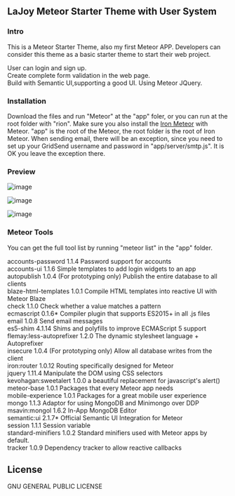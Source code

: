 ## LaJoy Meteor Starter Theme with User System


### Intro

This is a Meteor Starter Theme, also my first Meteor APP. Developers can consider this theme as a basic starter theme to start their web project.<br />

User can login and sign up.<br />
Create complete form validation in the web page. <br />
Build with Semantic UI,supporting a good UI. Using Meteor JQuery.

### Installation

Download the files and run "Meteor" at the "app" foler, or you can run at the root folder with "rion". Make sure you also install the [Iron Meteor](https://github.com/iron-meteor) with Meteor.  "app" is the root of the Meteor, the root folder is the root of Iron Meteor.
When sending email, there will be an exception, since you need to set up your GridSend username and password in "app/server/smtp.js". It is OK you leave the exception there.

### Preview
![image](https://github.com/leaot/LaJoy-Meteor-Starter-Theme-with-User-System/blob/master/img/home.png)

![image](https://github.com/leaot/LaJoy-Meteor-Starter-Theme-with-User-System/blob/master/img/login.png)

![image](https://github.com/leaot/LaJoy-Meteor-Starter-Theme-with-User-System/blob/master/img/signup.png)

### Meteor Tools
You can get the full tool list by running "meteor list" in the "app" folder.<br />


accounts-password         1.1.4  Password support for accounts<br />
accounts-ui               1.1.6  Simple templates to add login widgets to an app<br />
autopublish               1.0.4  (For prototyping only) Publish the entire database to all clients<br />
blaze-html-templates      1.0.1  Compile HTML templates into reactive UI with Meteor Blaze<br />
check                     1.1.0  Check whether a value matches a pattern<br />
ecmascript                0.1.6* Compiler plugin that supports ES2015+ in all .js files<br />
email                     1.0.8  Send email messages<br />
es5-shim                  4.1.14  Shims and polyfills to improve ECMAScript 5 support<br />
flemay:less-autoprefixer  1.2.0  The dynamic stylesheet language + Autoprefixer<br />
insecure                  1.0.4  (For prototyping only) Allow all database writes from the client<br />
iron:router               1.0.12  Routing specifically designed for Meteor<br />
jquery                    1.11.4  Manipulate the DOM using CSS selectors<br />
kevohagan:sweetalert      1.0.0  a beautiful replacement for javascript's alert() <br />
meteor-base               1.0.1  Packages that every Meteor app needs<br />
mobile-experience         1.0.1  Packages for a great mobile user experience<br />
mongo                     1.1.3  Adaptor for using MongoDB and Minimongo over DDP<br />
msavin:mongol             1.6.2  In-App MongoDB Editor<br />
semantic:ui               2.1.7* Official Semantic UI Integration for Meteor<br />
session                   1.1.1  Session variable<br />
standard-minifiers        1.0.2  Standard minifiers used with Meteor apps by default.<br />
tracker                   1.0.9  Dependency tracker to allow reactive callbacks<br />


## License
GNU GENERAL PUBLIC LICENSE